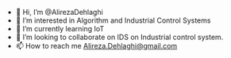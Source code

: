 - 👋 Hi, I’m @AlirezaDehlaghi
- 👀 I’m interested in Algorithm and Industrial Control Systems
- 🌱 I’m currently learning IoT
- 💞️ I’m looking to collaborate on IDS on Industrial control system.
- 📫 How to reach me Alireza.Dehlaghi@gmail.com

<!---
AlirezaDehlaghi/AlirezaDehlaghi is a ✨ special ✨ repository because its `README.md` (this file) appears on your GitHub profile.
You can click the Preview link to take a look at your changes.
--->
